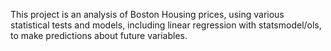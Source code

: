 This project is an analysis of Boston Housing prices, using various statistical tests and models, including linear regression with statsmodel/ols, to make predictions about future variables.
